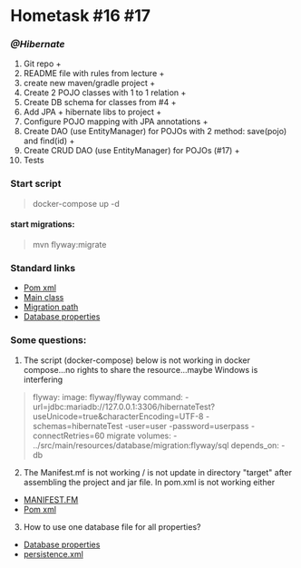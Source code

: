 # Hometask #16 #17
### _@Hibernate_
1. Git repo +
2. README file with rules from lecture +
3. create new maven/gradle project +
4. Create 2 POJO classes with 1 to 1 relation +
5. Create DB schema for classes from #4 +
6. Add JPA + hibernate libs to project +
7. Configure POJO mapping with JPA annotations +
8. Create DAO (use EntityManager) for POJOs with 2 method: save(pojo) and find(id) +
9. Create CRUD DAO (use EntityManager) for POJOs (#17) +
10. Tests
### Start script
> docker-compose up -d 
#### start migrations:
> mvn flyway:migrate

### Standard links
+ [Pom xml](pom.xml)
+ [Main class](src/main/java/by/itacademy/javaenterprise/goralchuk/App.java)
+ [Migration path](src/main/resources/database/migration)
+ [Database properties](src/main/resources/database/database.properties)

### Some questions:
1. The script (docker-compose) below is not working in docker compose...no rights to share the resource...maybe 
   Windows is 
   interfering
> flyway:
image: flyway/flyway
command: -url=jdbc:mariadb://127.0.0.1:3306/hibernateTest?useUnicode=true&characterEncoding=UTF-8 -schemas=hibernateTest -user=user -password=userpass -connectRetries=60 migrate
volumes: - ../src/main/resources/database/migration:flyway/sql
depends_on: - db
2. The Manifest.mf is not working / is not update in directory "target" after assembling the project and jar file. 
   In pom.xml is not working either
+ [MANIFEST.FM](src/main/resources/META-INF/MANIFEST.MF)
+ [Pom xml](pom.xml)
3. How to use one database file for all properties?
+ [Database properties](src/main/resources/database/database.properties)
+ [persistence.xml](src/main/resources/META-INF/persistence.xml)
